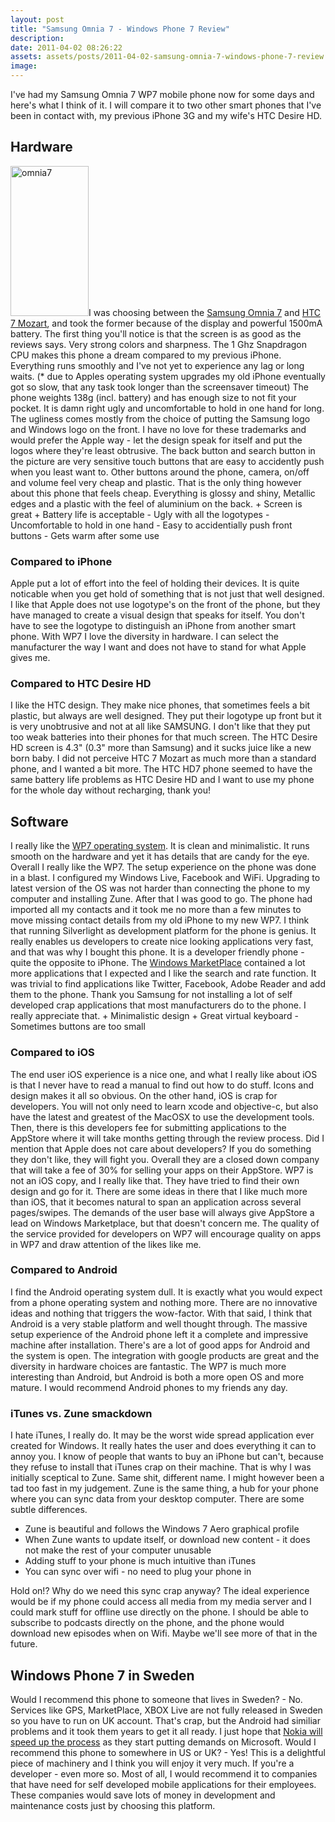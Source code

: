 ```yaml
---
layout: post
title: "Samsung Omnia 7 - Windows Phone 7 Review"
description:
date: 2011-04-02 08:26:22
assets: assets/posts/2011-04-02-samsung-omnia-7-windows-phone-7-review
image: 
---
```


<p>I've had my Samsung Omnia 7 WP7 mobile phone now for some days and here's what I think of it. I will compare it to two other smart phones that I've been in contact with, my previous iPhone 3G and my wife's HTC Desire HD.</p>
<h2>Hardware</h2>
<p><img class="left size-full wp-image-1125" title="omnia7" src="http://litemedia.info/media/Default/Mint/omnia7.png" width="125" height="240" />I was choosing between the <a href="http://www.omnia7.samsungmobile.com/">Samsung Omnia 7</a> and <a href="http://www.htc.com/www/product/7mozart/overview.html">HTC 7 Mozart</a>, and took the former because of the display and powerful 1500mA battery. The first thing you'll notice is that the screen is as good as the reviews says. Very strong colors and sharpness. The 1 Ghz Snapdragon CPU makes this phone a dream compared to my previous iPhone. Everything runs smoothly and I've not yet to experience any lag or long waits.  (* due to Apples operating system upgrades my old iPhone eventually got so slow, that any task took longer than the screensaver timeout)  The phone weights 138g (incl. battery) and has enough size to not fit your pocket. It is damn right ugly and uncomfortable to hold in one hand for long. The ugliness comes mostly from the choice of putting the Samsung logo and Windows logo on the front. I have no love for these trademarks and would prefer the Apple way - let the design speak for itself and put the logos where they're least obtrusive.  The back button and search button in the picture are very sensitive touch buttons that are easy to accidently push when you least want to. Other buttons around the phone, camera, on/off and volume feel very cheap and plastic. That is the only thing however about this phone that feels cheap. Everything is glossy and shiny, Metallic edges and a plastic with the feel of aluminium on the back.  + Screen is great + Battery life is acceptable  - Ugly with all the logotypes - Uncomfortable to hold in one hand - Easy to accidentially push front buttons - Gets warm after some use</p>
<h3>Compared to iPhone</h3>
<p>Apple put a lot of effort into the feel of holding their devices. It is quite noticable when you get hold of something that is not just that well designed. I like that Apple does not use logotype's on the front of the phone, but they have managed to create a visual design that speaks for itself. You don't have to see the logotype to distinguish an iPhone from another smart phone.  With WP7 I love the diversity in hardware. I can select the manufacturer the way I want and does not have to stand for what Apple gives me.</p>
<h3>Compared to HTC Desire HD</h3>
<p>I like the HTC design. They make nice phones, that sometimes feels a bit plastic, but always are well designed. They put their logotype up front but it is very unobtrusive and not at all like SAMSUNG. I don't like that they put too weak batteries into their phones for that much screen. The HTC Desire HD screen is 4.3" (0.3" more than Samsung) and it sucks juice like a new born baby.  I did not perceive HTC 7 Mozart as much more than a standard phone, and I wanted a bit more. The HTC HD7 phone seemed to have the same battery life problems as HTC Desire HD and I want to use my phone for the whole day without recharging, thank you!</p>
<h2>Software</h2>
<p>I really like the <a href="http://www.microsoft.com/windowsmobile/sv-se/default.mspx">WP7 operating system</a>. It is clean and minimalistic. It runs smooth on the hardware and yet it has details that are candy for the eye. Overall I really like the WP7.  The setup experience on the phone was done in a blast. I configured my Windows Live, Facebook and WiFi. Upgrading to latest version of the OS was not harder than connecting the phone to my computer and installing Zune. After that I was good to go. The phone had imported all my contacts and it took me no more than a few minutes to move missing contact details from my old iPhone to my new WP7.  I think that running Silverlight as development platform for the phone is genius. It really enables us developers to create nice looking applications very fast, and that was why I bought this phone. It is a developer friendly phone - quite the opposite to iPhone.  The <a href="http://www.windowsmarketplace.com/">Windows MarketPlace</a> contained a lot more applications that I expected and I like the search and rate function. It was trivial to find applications like Twitter, Facebook, Adobe Reader and add them to the phone.  Thank you Samsung for not installing a lot of self developed crap applications that most manufacturers do to the phone. I really appreciate that.  + Minimalistic design + Great virtual keyboard  - Sometimes buttons are too small</p>
<h3>Compared to iOS</h3>
<p>The end user iOS experience is a nice one, and what I really like about iOS is that I never have to read a manual to find out how to do stuff. Icons and design makes it all so obvious.  On the other hand, iOS is crap for developers. You will not only need to learn xcode and objective-c, but also have the latest and greatest of the MacOSX to use the development tools. Then, there is this developers fee for submitting applications to the AppStore where it will take months getting through the review process.  Did I mention that Apple does not care about developers? If you do something they don't like, they will fight you. Overall they are a closed down company that will take a fee of 30% for selling your apps on their AppStore.  WP7 is not an iOS copy, and I really like that. They have tried to find their own design and go for it. There are some ideas in there that I like much more than iOS, that it becomes natural to span an application across several pages/swipes.  The demands of the user base will always give AppStore a lead on Windows Marketplace, but that doesn't concern me. The quality of the service provided for developers on WP7 will encourage quality on apps in WP7 and draw attention of the likes like me.</p>
<h3>Compared to Android</h3>
<p>I find the Android operating system dull. It is exactly what you would expect from a phone operating system and nothing more. There are no innovative ideas and nothing that triggers the wow-factor.  With that said, I think that Android is a very stable platform and well thought through. The massive setup experience of the Android phone left it a complete and impressive machine after installation. There's are a lot of good apps for Android and the system is open. The integration with google products are great and the diversity in hardware choices are fantastic.  The WP7 is much more interesting than Android, but Android is both a more open OS and more mature. I would recommend Android phones to my friends any day.</p>
<h3>iTunes vs. Zune smackdown</h3>
<p>I hate iTunes, I really do. It may be the worst wide spread application ever created for Windows. It really hates the user and does everything it can to annoy you. I know of people that wants to buy an iPhone but can't, because they refuse to install that iTunes crap on their machine.  That is why I was initially sceptical to Zune. Same shit, different name. I might however been a tad too fast in my judgement. Zune is the same thing, a hub for your phone where you can sync data from your desktop computer. There are some subtle differences.</p>
<ul>
<li>Zune is beautiful and follows the Windows 7 Aero graphical profile</li>
<li>When Zune wants to update itself, or download new content - it does not make the rest of your computer unusable</li>
<li>Adding stuff to your phone is much intuitive than iTunes</li>
<li>You can sync over wifi - no need to plug your phone in</li>
</ul>
<p>Hold on!? Why do we need this sync crap anyway?  The ideal experience would be if my phone could access all media from my media server and I could mark stuff for offline use directly on the phone. I should be able to subscribe to podcasts directly on the phone, and the phone would download new episodes when on Wifi.  Maybe we'll see more of that in the future.</p>
<h2>Windows Phone 7 in Sweden</h2>
<p>Would I recommend this phone to someone that lives in Sweden?  - No.  Services like GPS, MarketPlace, XBOX Live are not fully released in Sweden so you have to run on UK account. That's crap, but the Android had similiar problems and it took them years to get it all ready. I just hope that <a href="http://www.engadget.com/2011/02/11/nokia-and-microsoft-enter-strategic-alliance-on-windows-phone-b/">Nokia will speed up the process</a> as they start putting demands on Microsoft.  Would I recommend this phone to somewhere in US or UK?  - Yes!  This is a delightful piece of machinery and I think you will enjoy it very much. If you're a developer - even more so. Most of all, I would recommend it to companies that have need for self developed mobile applications for their employees. These companies would save lots of money in development and maintenance costs just by choosing this platform.</p>
